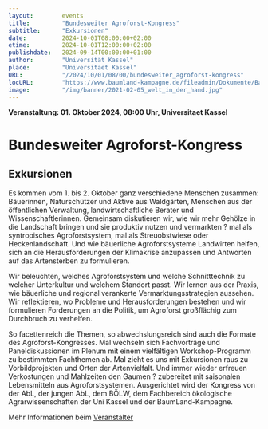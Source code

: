 ```yaml
---
layout:        events
title:         "Bundesweiter Agroforst-Kongress"
subtitle:      "Exkursionen"
date:          2024-10-01T08:00:00+02:00
etime:         2024-10-01T12:00:00+02:00
publishdate:   2024-09-14T00:00:00+01:00
author:        "Universität Kassel"
place:         "Universitaet Kassel"
URL:           "/2024/10/01/08/00/bundesweiter_agroforst-kongress"
locURL:        "https://www.baumland-kampagne.de/fileadmin/Dokumente/Baumland/Agroforstkongress_2024/Agroforstkongress_Programm.pdf"
image:         "/img/banner/2021-02-05_welt_in_der_hand.jpg"
---
```


**Veranstaltung: 01. Oktober 2024, 08:00 Uhr, Universitaet Kassel**

Bundesweiter Agroforst-Kongress
===========

Exkursionen
-----------
Es kommen vom 1. bis 2. Oktober 
ganz verschiedene Menschen zusammen: Bäuerinnen, Naturschützer und 
Aktive aus Waldgärten, Menschen aus der öffentlichen Verwaltung, 
landwirtschaftliche Berater und Wissenschaftlerinnen. Gemeinsam 
diskutieren wir, wie wir mehr Gehölze in die Landschaft bringen und sie 
produktiv nutzen und vermarkten ? mal als syntropisches Agroforstsystem, 
mal als Streuobstwiese oder Heckenlandschaft. Und wie bäuerliche 
Agroforstsysteme Landwirten helfen, sich an die Herausforderungen der 
Klimakrise anzupassen und Antworten auf das Artensterben zu formulieren.

Wir beleuchten, welches Agroforstsystem und welche Schnitttechnik zu 
welcher Unterkultur und welchem Standort passt. Wir lernen aus der 
Praxis, wie bäuerliche und regional verankerte Vermarktungsstrategien 
aussehen. Wir reflektieren, wo Probleme und Herausforderungen bestehen 
und wir formulieren Forderungen an die Politik, um Agroforst großflächig 
zum Durchbruch zu verhelfen.

So facettenreich die Themen, so abwechslungsreich sind auch die Formate 
des Agroforst-Kongresses. Mal wechseln sich Fachvorträge und 
Paneldiskussionen im Plenum mit einem vielfältigen Workshop-Programm zu 
bestimmten Fachthemen ab. Mal zieht es uns mit Exkursionen raus zu 
Vorbildprojekten und Orten der Artenvielfalt. Und immer wieder erfreuen 
Verkostungen und Mahlzeiten den Gaumen ? zubereitet mit saisonalen 
Lebensmitteln aus Agroforstsystemen. Ausgerichtet wird der Kongress von 
der AbL, der jungen AbL, dem BÖLW, dem Fachbereich ökologische 
Agrarwissenschaften der Uni Kassel und der BaumLand-Kampagne.


Mehr Informationen beim [Veranstalter](https://www.baumland-kampagne.de/fileadmin/Dokumente/Baumland/Agroforstkongress_2024/Agroforstkongress_Programm.pdf)
